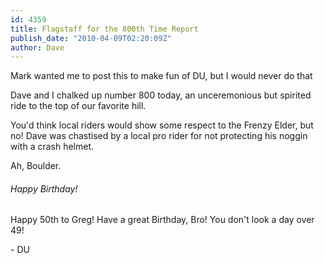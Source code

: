 ```yaml
---
id: 4359
title: Flagstaff for the 800th Time Report
publish_date: "2010-04-09T02:20:09Z"
author: Dave
---
```

  
Mark wanted me to post this to make fun of DU, but I would never do that

Dave and I chalked up number 800 today, an unceremonious but spirited ride to the top of our favorite hill.

You'd think local riders would show some respect to the Frenzy Elder, but no! Dave was chastised by a local pro rider for not protecting his noggin with a crash helmet.

Ah, Boulder.

###### Happy Birthday!

Happy 50th to Greg! Have a great Birthday, Bro! You don't look a day over 49!

\- DU
